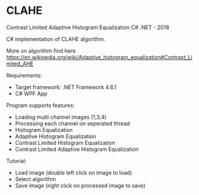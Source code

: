 # CLAHE
Contrast Limited Adaptive Histogram Equalization C# .NET - 2018

C# implementation of CLAHE algorithm.

More on algorithm find here https://en.wikipedia.org/wiki/Adaptive_histogram_equalization#Contrast_Limited_AHE

Requirements:
  - Target framework: .NET Framework 4.6.1
  - C# WPF App

Program supports features:
  - Loading multi channel images (1,3,4)
  - Processing each channel on seperated thread
  - Histogram Equalization
  - Adaptive Histogram Equalization
  - Contrast Limited Histogram Equalization
  - Contrast Limited Adaptive Histogram Equalization
   
Tutorial:
  - Load image (double left click on image to load)
  - Select algorithm
  - Save image (right click on processed image to save)
